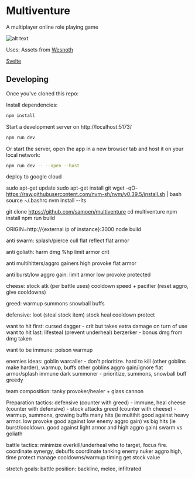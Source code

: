 # Multiventure

A multiplayer online role playing game

![alt text](https://www.gnu.org/graphics/gplv3-with-text-136x68.png)

Uses:
Assets from [Wesnoth](https://github.com/wesnoth/wesnoth)

[Svelte](https://svelte.dev/)

## Developing

Once you've cloned this repo:

Install dependencies:

```bash
npm install
```

Start a development server on http://localhost:5173/

```bash
npm run dev
```

Or start the server, open the app in a new browser tab and host it on your local network:

```bash
npm run dev -- --open --host
```

deploy to google cloud

sudo apt-get update
sudo apt-get install git
wget -qO- https://raw.githubusercontent.com/nvm-sh/nvm/v0.39.5/install.sh | bash
source ~/.bashrc
nvm install --lts
<!-- sudo apt-get install nodejs -->
<!-- sudo apt-get install npm -->
git clone https://github.com/samoen/multiventure
cd multiventure
npm install
npm run build

ORIGIN=http://{external ip of instance}:3000 node build



anti swarm:
splash/pierce
cull
flat reflect
flat armor

anti goliath:
harm dmg %hp
limit armor
crit

anti multihitters/aggro gainers
high provoke
flat armor

anti burst/low aggro gain:
limit armor
low provoke
protected

cheese:
stock atk (per battle uses)
cooldown
speed + pacifier (reset aggro, give cooldowns)

greed:
warmup
summons
snowball buffs

defensive:
loot (steal stock item)
stock heal
cooldown protect

want to hit first:
cursed dagger - crit but takes extra damage on turn of use
want to hit last:
lifesteal (prevent underheal)
berzerker - bonus dmg from dmg taken

want to be immune:
poison
warmup

enemies ideas:
goblin warcaller - don't prioritize. hard to kill (other goblins make harder), warmup, buffs other goblins aggro gain/ignore flat armor/splash immune
dark summoner - prioritize, summons, snowball buff greedy

team composition:
tanky provoker/healer + glass cannon

Preparation tactics:
defensive (counter with greed) - immune, heal
cheese (counter with defensive) - stock attacks
greed (counter with cheese) - warmup, summons, growing buffs
many hits (ie multihit good against heavy armor. low provoke good against low enemy aggro gain) vs big hits (ie burst/cooldown. good against light armor and high aggro gain)
swarm vs goliath

battle tactics:
minimize overkill/underheal
who to target, focus fire.
coordinate synergy, debuffs
coordinate tanking
enemy nuker aggro high, time protect
manage cooldowns/warmup timing
get stock value

stretch goals:
battle position: backline, melee, infiltrated
